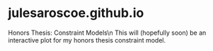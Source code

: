 # julesaroscoe.github.io
Honors Thesis: Constraint Models\n
This will (hopefully soon) be an interactive plot for my honors thesis constraint model. 


